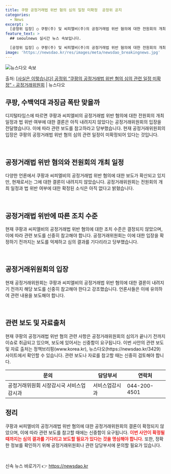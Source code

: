 ```yaml
---
title: 쿠팡 공정거래법 위반 혐의 심의 일정 미확정  공정위 공지
categories:
  - News
excerpt: >
  [공정위 입장] ○ 쿠팡(주) 및 씨피엘비(주)의 공정거래법 위반 혐의에 대한 전원회의 개최 일정, 법 위반…
feature_text: >
  ## seoulnews 실시간 뉴스 속보입니다.

  [공정위 입장] ○ 쿠팡(주) 및 씨피엘비(주)의 공정거래법 위반 혐의에 대한 전원회의 개최 일정, 법 위반…
image: 'https://newsdao.kr/res/images/meta/newsdao_breakingnews.jpg'
---
```


![뉴스다오 속보](https://newsdao.kr/res/images/meta/newsdao_breakingnews.jpg)

<p>출처: <a href="https://newsdao.kr/3429" rel="dofollow">[사실은 이렇습니다] 공정위 “쿠팡의 공정거래법 위반 혐의 심의 관련 일정 미확정” - 공정거래위원회</a> | 뉴스다오</p>

<h2 data-ke-size="size26">쿠팡, 수백억대 과징금 폭탄 맞을까</h2>

디지털타임스에 따르면 쿠팡과 씨피엘비의 공정거래법 위반 혐의에 대한 전원회의 개최 일정과 법 위반 여부에 대한 결론은 아직 내려지지 않았다는 공정거래위원회의 입장을 전달했습니다. 이에 따라 관련 보도를 참고하라고 당부했습니다. 현재 공정거래위원회의 입장은 쿠팡의 공정거래법 위반 혐의 심의 관련 일정이 미확정되어 있다는 것입니다.

<p data-ke-size="size16">&nbsp;</p>

<h2 data-ke-size="size26">공정거래법 위반 혐의와 전원회의 개최 일정</h2>
다양한 언론에서 쿠팡과 씨피엘비의 공정거래법 위반 혐의에 대한 보도가 확산되고 있지만, 현재로서는 그에 대한 결론이 내려지지 않았습니다. 공정거래위원회는 전원회의 개최 일정과 법 위반 여부에 대한 확정된 소식은 아직 없다고 밝혔습니다.

<p data-ke-size="size16">&nbsp;</p>

<h2 data-ke-size="size26">공정거래법 위반에 따른 조치 수준</h2>
현재 쿠팡과 씨피엘비의 공정거래법 위반 혐의에 대한 조치 수준은 결정되지 않았으며, 이에 따라 관련 보도를 신중히 참고해야 합니다. 공정거래위원회는 이에 대한 입장을 확정하기 전까지는 보도를 억제하고 심의 결과를 기다리라고 당부했습니다.

<p data-ke-size="size16">&nbsp;</p>

<h2 data-ke-size="size26">공정거래위원회의 입장</h2>
현재 공정거래위원회는 쿠팡과 씨피엘비의 공정거래법 위반 혐의에 대한 결론이 내려지기 전까지 해당 보도를 신중히 참고해야 한다고 강조했습니다. 언론사들은 이에 유의하여 관련 내용을 보도해야 합니다.

<p data-ke-size="size16">&nbsp;</p>

<h2 data-ke-size="size26">관련 보도 및 자료출처</h2>
현재 쿠팡의 공정거래법 위반 혐의 관련 사항은 공정거래위원회의 심의가 끝나기 전까지 이슈로 취급되고 있으며, 보도에 있어서는 신중함이 요구됩니다. 이번 사안의 관련 보도 및 자료 출처는 정책브리핑(www.korea.kr), 뉴스다오(https://newsdao.kr/3429) 사이트에서 확인할 수 있습니다. 관련 보도나 자료를 참고할 때는 신중히 검토해야 합니다.

<table>
	<thead>
		<tr>
			<th>문의</th>
			<th>담당부서</th>
			<th>연락처</th>
		</tr>
	</thead>
	<tbody>
		<tr>
			<td>공정거래위원회 시장감시국 서비스업감시과</td>
			<td>서비스업감시과</td>
			<td>044-200-4501</td>
		</tr>
	</tbody>
</table>

<h2 data-ke-size="size26">정리</h2>
쿠팡과 씨피엘비의 공정거래법 위반 혐의에 대한 공정거래위원회의 결론이 확정되지 않았으며, 이에 따라 관련 보도를 참고할 때에는 신중함이 요구됩니다. <b><span style="color: #ee2323;">이번 사안이 확정될 때까지는 심의 결과를 기다리고 보도할 필요가 있다는 것을 명심해야 합니다.</span></b> 또한, 정확한 정보를 확인하기 위해 공정거래위원회나 관련 담당부서에 문의할 필요가 있습니다.

<p data-ke-size="size16">&nbsp;</p> 

신속 뉴스 바로가기 👉 <a href="https://newsdao.kr" rel="dofollow">https://newsdao.kr</a>


